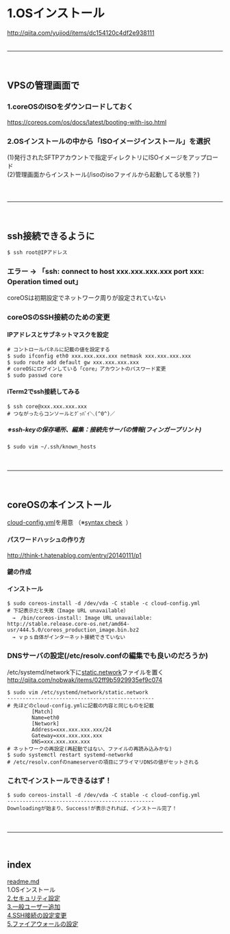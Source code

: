 # 1.OSインストール
http://qiita.com/yujiod/items/dc154120c4df2e938111  
　  
- - - 
　  
## VPSの管理画面で

### 1.coreOSのISOをダウンロードしておく
https://coreos.com/os/docs/latest/booting-with-iso.html  

### 2.OSインストールの中から「ISOイメージインストール」を選択
(1)発行されたSFTPアカウントで指定ディレクトリにISOイメージをアップロード  
(2)管理画面からインストール(/isoのisoファイルから起動してる状態？)  
　  
　  
- - - 
　  
## ssh接続できるように
```cmd
$ ssh root@IPアドレス
```

### エラー → 「ssh: connect to host xxx.xxx.xxx.xxx port xxx: Operation timed out」
coreOSは初期設定でネットワーク周りが設定されていない
　  
### coreOSのSSH接続のための変更
#### IPアドレスとサブネットマスクを設定
```cmd
# コントロールパネルに記載の値を設定する
$ sudo ifconfig eth0 xxx.xxx.xxx.xxx netmask xxx.xxx.xxx.xxx
$ sudo route add default gw xxx.xxx.xxx.xxx
# coreOSにログインしている「core」アカウントのパスワード変更
$ sudo passwd core
```
#### iTerm2でssh接続してみる
```
$ ssh core@xxx.xxx.xxx.xxx
# つながったらコンソールとｸﾞｯﾊﾞｲ＼(^0^)／
```
##### ※ssh-keyの保存場所、編集：接続先サーバの情報(フィンガープリント)
```
$ sudo vim ~/.ssh/known_hosts
```
　  
- - - 
　  
## coreOSの本インストール
[cloud-config.yml](https://github.com/IsabellaAzu/memo/blob/master/vps/cloud-config.yml)を用意 （※[syntax check](https://coreos.com/validate/)  ）

#### パスワードハッシュの作り方
http://think-t.hatenablog.com/entry/20140111/p1  

#### 鍵の作成


#### インストール
```
$ sudo coreos-install -d /dev/vda -C stable -c cloud-config.yml
# 下記表示だと失敗（Image URL unavailable）
　→　/bin/coreos-install: Image URL unavailable: http://stable.release.core-os.net/amd64-usr/444.5.0/coreos_production_image.bin.bz2
　→ ｖｐｓ自体がインターネット接続できていない
```
### DNSサーバの設定(/etc/resolv.confの編集でも良いのだろうか)
/etc/systemd/network下に[static.network](https://github.com/IsabellaAzu/memo/blob/master/vps/static.network)ファイルを置く  
http://qiita.com/nobwak/items/02ff9b5929935ef9c074  

```
$ sudo vim /etc/systemd/network/static.network
------------------------------------------------
# 先ほどのcloud-config.ymlに記載の内容と同じものを記載
        [Match]
        Name=eth0
        [Network]
        Address=xxx.xxx.xxx.xxx/24
        Gateway=xxx.xxx.xxx.xxx
        DNS=xxx.xxx.xxx.xxx
# ネットワークの再設定(再起動ではない、ファイルの再読み込みかな)
$ sudo systemctl restart systemd-networkd
# /etc/resolv.confのnameserverの項目にプライマリDNSの値がセットされる
```

### これでインストールできるはず！
```
$ sudo coreos-install -d /dev/vda -C stable -c cloud-config.yml
------------------------------------------------
Downloadingが始まり、Success!が表示されれば、インストール完了！
```
　  
- - - 
　  
## index
<a href="./readme.md">readme.md</a>  
1.OSインストール  
<a href="./2.セキュリティ設定.md">2.セキュリティ設定</a>  
<a href="./3.一般ユーザー追加.md">3.一般ユーザー追加</a>  
<a href="./4.SSH接続の設定変更.md">4.SSH接続の設定変更</a>  
<a href="./5.ファイアウォールの設定.md">5.ファイアウォールの設定</a>  



